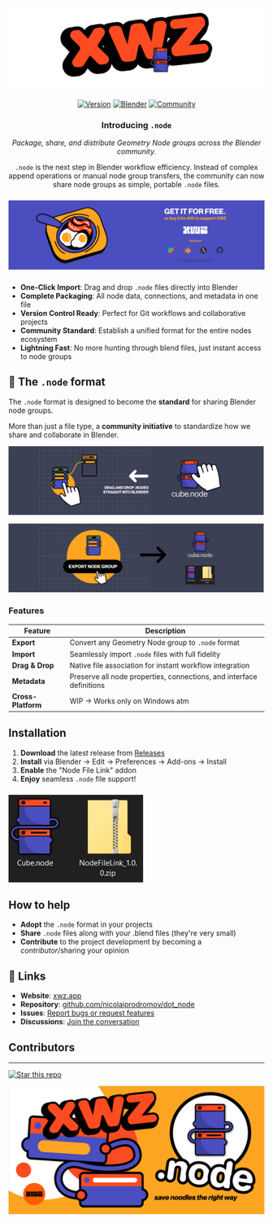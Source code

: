 
![Node Extension Preview](./docs/Asset%2026.png)

<div align="center">

[![Version](https://img.shields.io/badge/version-1.0.0-blue.svg)](https://github.com/nicolaiprodromov/dot_node/releases)
[![Blender](https://img.shields.io/badge/Blender-4.1%2B-orange.svg)](https://www.blender.org)
[![Community](https://img.shields.io/badge/join-community-ff69b4.svg)](https://xwz.app)

</div>

<div align="center">

### Introducing `.node`

*Package, share, and distribute Geometry Node groups across the Blender community.*

`.node` is the next step in Blender workflow efficiency. Instead of complex append operations or manual node group transfers, the community can now share node groups as simple, portable `.node` files.

</div>

###

![Node File Examples](./docs/Asset%2022.png)

###

- **One-Click Import**: Drag and drop `.node` files directly into Blender
- **Complete Packaging**: All node data, connections, and metadata in one file
- **Version Control Ready**: Perfect for Git workflows and collaborative projects
- **Community Standard**: Establish a unified format for the entire nodes ecosystem
- **Lightning Fast**: No more hunting through blend files, just instant access to node groups

## 🌟 The `.node` format

The `.node` format is designed to become the **standard** for sharing Blender node groups.

More than just a file type, a **community initiative** to standardize how we share and collaborate in Blender.

![Node Format Features](./docs/Asset%2023.png)

![Node Workflow](./docs/Asset%2025.png)

### Features

| Feature | Description |
|---------|-------------|
| **Export** | Convert any Geometry Node group to `.node` format |
| **Import** | Seamlessly import `.node` files with full fidelity |
| **Drag & Drop** | Native file association for instant workflow integration |
| **Metadata** | Preserve all node properties, connections, and interface definitions |
| **Cross-Platform** | WIP -> Works only on Windows atm|

## Installation

1. **Download** the latest release from [Releases](https://github.com/nicolaiprodromov/dot_node/releases)
2. **Install** via Blender → Edit → Preferences → Add-ons → Install
3. **Enable** the "Node File Link" addon
4. **Enjoy** seamless `.node` file support!

###

![File Example](./docs/Capture.JPG)

## How to help

- **Adopt** the `.node` format in your projects
- **Share** `.node` files along with your .blend files (they're very small)
- **Contribute** to the project development by becoming a *contributor*/sharing your opinion

## 🔗 Links

- **Website**: [xwz.app](https://xwz.app)
- **Repository**: [github.com/nicolaiprodromov/dot_node](https://github.com/nicolaiprodromov/dot_node)
- **Issues**: [Report bugs or request features](https://github.com/nicolaiprodromov/dot_node/issues)
- **Discussions**: [Join the conversation](https://github.com/nicolaiprodromov/dot_node/discussions)

## Contributors


---

[![Star this repo](https://img.shields.io/github/stars/nicolaiprodromov/dot_node?style=social)](https://github.com/nicolaiprodromov/dot_node)

<div align="center">

![Footer Image](./docs/Asset%2030.png)

</div>
